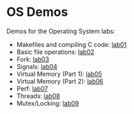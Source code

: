 # OS Demos

Demos for the Operating System labs:
  - Makefiles and compiling C code: [lab01](lab01)
  - Basic file operations: [lab02](lab02)
  - Fork: [lab03](lab03)
  - Signals: [lab04](lab04)
  - Virtual Memory (Part 1): [lab05](lab05)
  - Virtual Memory (Part 2): [lab06](lab06)
  - Perf: [lab07](lab07)
  - Threads: [lab08](lab08)
  - Mutex/Locking: [lab09](lab09)
